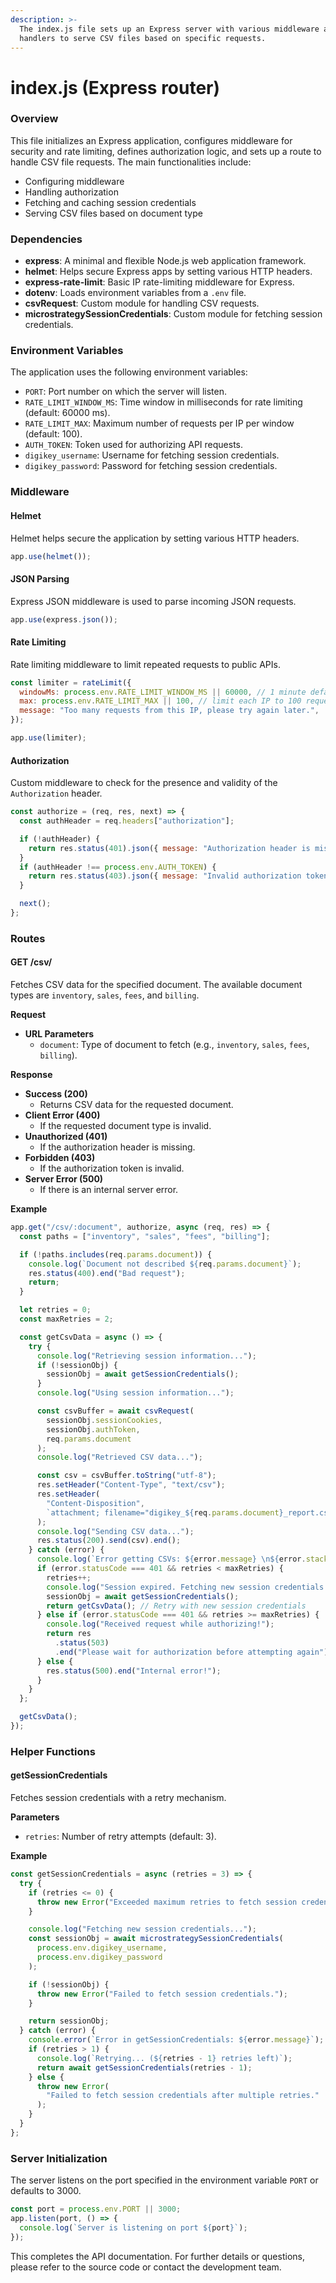 ```yaml
---
description: >-
  The index.js file sets up an Express server with various middleware and route
  handlers to serve CSV files based on specific requests.
---
```


# index.js (Express router)

### Overview

This file initializes an Express application, configures middleware for security and rate limiting, defines authorization logic, and sets up a route to handle CSV file requests. The main functionalities include:

* Configuring middleware
* Handling authorization
* Fetching and caching session credentials
* Serving CSV files based on document type

### Dependencies

* **express**: A minimal and flexible Node.js web application framework.
* **helmet**: Helps secure Express apps by setting various HTTP headers.
* **express-rate-limit**: Basic IP rate-limiting middleware for Express.
* **dotenv**: Loads environment variables from a `.env` file.
* **csvRequest**: Custom module for handling CSV requests.
* **microstrategySessionCredentials**: Custom module for fetching session credentials.

### Environment Variables

The application uses the following environment variables:

* `PORT`: Port number on which the server will listen.
* `RATE_LIMIT_WINDOW_MS`: Time window in milliseconds for rate limiting (default: 60000 ms).
* `RATE_LIMIT_MAX`: Maximum number of requests per IP per window (default: 100).
* `AUTH_TOKEN`: Token used for authorizing API requests.
* `digikey_username`: Username for fetching session credentials.
* `digikey_password`: Password for fetching session credentials.

### Middleware

#### Helmet

Helmet helps secure the application by setting various HTTP headers.

```javascript
app.use(helmet());
```

#### JSON Parsing

Express JSON middleware is used to parse incoming JSON requests.

```javascript
app.use(express.json());
```

#### Rate Limiting

Rate limiting middleware to limit repeated requests to public APIs.

```javascript
const limiter = rateLimit({
  windowMs: process.env.RATE_LIMIT_WINDOW_MS || 60000, // 1 minute default
  max: process.env.RATE_LIMIT_MAX || 100, // limit each IP to 100 requests per windowMs
  message: "Too many requests from this IP, please try again later.",
});

app.use(limiter);
```

#### Authorization

Custom middleware to check for the presence and validity of the `Authorization` header.

```javascript
const authorize = (req, res, next) => {
  const authHeader = req.headers["authorization"];

  if (!authHeader) {
    return res.status(401).json({ message: "Authorization header is missing" });
  }
  if (authHeader !== process.env.AUTH_TOKEN) {
    return res.status(403).json({ message: "Invalid authorization token" });
  }

  next();
};
```

### Routes

#### GET /csv/

Fetches CSV data for the specified document. The available document types are `inventory`, `sales`, `fees`, and `billing`.

**Request**

* **URL Parameters**
  * `document`: Type of document to fetch (e.g., `inventory`, `sales`, `fees`, `billing`).

**Response**

* **Success (200)**
  * Returns CSV data for the requested document.
* **Client Error (400)**
  * If the requested document type is invalid.
* **Unauthorized (401)**
  * If the authorization header is missing.
* **Forbidden (403)**
  * If the authorization token is invalid.
* **Server Error (500)**
  * If there is an internal server error.

**Example**

```javascript
app.get("/csv/:document", authorize, async (req, res) => {
  const paths = ["inventory", "sales", "fees", "billing"];

  if (!paths.includes(req.params.document)) {
    console.log(`Document not described ${req.params.document}`);
    res.status(400).end("Bad request");
    return;
  }

  let retries = 0;
  const maxRetries = 2;

  const getCsvData = async () => {
    try {
      console.log("Retrieving session information...");
      if (!sessionObj) {
        sessionObj = await getSessionCredentials();
      }
      console.log("Using session information...");

      const csvBuffer = await csvRequest(
        sessionObj.sessionCookies,
        sessionObj.authToken,
        req.params.document
      );
      console.log("Retrieved CSV data...");

      const csv = csvBuffer.toString("utf-8");
      res.setHeader("Content-Type", "text/csv");
      res.setHeader(
        "Content-Disposition",
        `attachment; filename="digikey_${req.params.document}_report.csv"`
      );
      console.log("Sending CSV data...");
      res.status(200).send(csv).end();
    } catch (error) {
      console.log(`Error getting CSVs: ${error.message} \n${error.stack}`);
      if (error.statusCode === 401 && retries < maxRetries) {
        retries++;
        console.log("Session expired. Fetching new session credentials...");
        sessionObj = await getSessionCredentials();
        return getCsvData(); // Retry with new session credentials
      } else if (error.statusCode === 401 && retries >= maxRetries) {
        console.log("Received request while authorizing!");
        return res
          .status(503)
          .end("Please wait for authorization before attempting again");
      } else {
        res.status(500).end("Internal error!");
      }
    }
  };

  getCsvData();
});
```

### Helper Functions

#### getSessionCredentials

Fetches session credentials with a retry mechanism.

**Parameters**

* `retries`: Number of retry attempts (default: 3).

**Example**

```javascript
const getSessionCredentials = async (retries = 3) => {
  try {
    if (retries <= 0) {
      throw new Error("Exceeded maximum retries to fetch session credentials.");
    }

    console.log("Fetching new session credentials...");
    const sessionObj = await microstrategySessionCredentials(
      process.env.digikey_username,
      process.env.digikey_password
    );

    if (!sessionObj) {
      throw new Error("Failed to fetch session credentials.");
    }

    return sessionObj;
  } catch (error) {
    console.error(`Error in getSessionCredentials: ${error.message}`);
    if (retries > 1) {
      console.log(`Retrying... (${retries - 1} retries left)`);
      return await getSessionCredentials(retries - 1);
    } else {
      throw new Error(
        "Failed to fetch session credentials after multiple retries."
      );
    }
  }
};
```

### Server Initialization

The server listens on the port specified in the environment variable `PORT` or defaults to 3000.

```javascript
const port = process.env.PORT || 3000;
app.listen(port, () => {
  console.log(`Server is listening on port ${port}`);
});
```

This completes the API documentation. For further details or questions, please refer to the source code or contact the development team.
